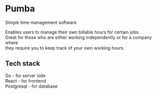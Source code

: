 # Pumba
Simple time management software

Enables users to manage their own billable hours for certain jobs.  
Great for those who are either working independently or for a company where  
they require you to keep track of your own working hours.

## Tech stack
Go - for server side  
React - for frontend  
Postgresql - for database  
